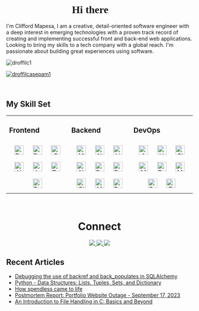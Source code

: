 

  <h1 style="font-family:script;" align="center"> Hi there 👋🏿  </h1>

  I'm Clifford Mapesa, I am a creative, detail-oriented software engineer with a deep interest in emerging technologies with a proven track record of creating and implementing successful front and back-end web applications. Looking to bring my skills to a tech company with a global reach. I'm passionate about building great experiences using software.

  <p align="left"> <img src="https://komarev.com/ghpvc/?username=droffilc1&label=Profile%20views&color=0e75b6&style=flat" alt="droffilc1" /> </p>

  <p align="left"> <a href="https://twitter.com/droffilcasepam1" target="blank"><img src="https://img.shields.io/twitter/follow/droffilcasepam1?logo=twitter&style=for-the-badge" alt="droffilcasepam1" /></a> </p>


  <br/>


  ## My Skill Set
  <table><tr><td valign="top" width="33%">



  ### Frontend
  <div align="center">
  <img style="margin: 10px" src="https://profilinator.rishav.dev/skills-assets/react-original-wordmark.svg" alt="React" height="25" />
  <img style="margin: 10px" src="https://profilinator.rishav.dev/skills-assets/bootstrap-plain.svg" alt="Bootstrap" height="25" />
  <img style="margin: 10px" src="https://profilinator.rishav.dev/skills-assets/css3-original-wordmark.svg" alt="CSS3" height="25" />
  <img style="margin: 10px" src="https://profilinator.rishav.dev/skills-assets/html5-original-wordmark.svg" alt="HTML5" height="25" />
  <img style="margin: 10px" src="https://profilinator.rishav.dev/skills-assets/javascript-original.svg" alt="JavaScript" height="25" />
  <img style="margin: 10px" src="https://profilinator.rishav.dev/skills-assets/typescript-original.svg" alt="TypeScript" height="25" />
  <img style="margin: 10px" src="https://profilinator.rishav.dev/skills-assets/redux-original.svg" alt="Redux" height="25" />
  </div>

  </td><td valign="top" width="33%">



  ### Backend
  <div align="center">

  <img style="margin: 10px" src="https://profilinator.rishav.dev/skills-assets/mongodb-original-wordmark.svg" alt="MongoDB" height="25" />
  <img style="margin: 10px" src="https://profilinator.rishav.dev/skills-assets/nodejs-original-wordmark.svg" alt="Node.js" height="25" />
  <img style="margin: 10px" src="https://profilinator.rishav.dev/skills-assets/linux-original.svg" alt="Linux" height="25" />
  <img style="margin: 10px" src="https://profilinator.rishav.dev/skills-assets/nginx-original.svg" alt="Nginx" height="25" />  
  <img style="margin: 10px" src="https://profilinator.rishav.dev/skills-assets/python-original.svg" alt="Python" height="25" />
  <img style="margin: 10px" src="https://profilinator.rishav.dev/skills-assets/express-original-wordmark.svg" alt="Express.js" height="25" />
  <img style="margin: 10px" src="https://profilinator.rishav.dev/skills-assets/git-scm-icon.svg" alt="Git" height="25" />
  <img style="margin: 10px" src="https://profilinator.rishav.dev/skills-assets/mysql-original-wordmark.svg" alt="MySQL" height="25" />
  <img style="margin: 10px" src="https://profilinator.rishav.dev/skills-assets/postgresql-original-wordmark.svg" alt="PostgreSQL" height="25" />

  </div>

  </td><td valign="top" width="33%">


  ### DevOps
  <div align="center">
    <img style="margin: 10px" src="https://profilinator.rishav.dev/skills-assets/amazonwebservices-original-wordmark.svg" alt="AWS" height="25" />
    <img style="margin: 10px" src="https://profilinator.rishav.dev/skills-assets/linux-original.svg" alt="Linux" height="25" />
    <img style="margin: 10px" src="https://profilinator.rishav.dev/skills-assets/git-scm-icon.svg" alt="Git" height="25" />
    <img style="margin: 10px" src="https://profilinator.rishav.dev/skills-assets/mongodb-original-wordmark.svg" alt="MongoDB" height="25" />    
    <img style="margin: 10px" src="https://profilinator.rishav.dev/skills-assets/postgresql-original-wordmark.svg" alt="PostgreSQL" height="25" />
    <img style="margin: 10px" src="https://profilinator.rishav.dev/skills-assets/mysql-original-wordmark.svg" alt="MySQL" height="25" />
    <img style="margin: 10px" src="https://profilinator.rishav.dev/skills-assets/apache_cassandra-icon.svg" alt="Cassandra" height="25" /> 
    <img style="margin: 10px" src="https://profilinator.rishav.dev/skills-assets/docker-original-wordmark.svg" alt="Docker" height="25" />
  </div>

  </td></tr></table>

  <br/>

  <h1 align="center">Connect</h1>

  <p align="center">
    <a href="https://cliffordmapesa.hashnode.dev/" target="_blank">
      <img src="https://img.shields.io/static/v1?label=|&message=BLOG&color=23555f&style=plastic&logo=hashnode&logo-color=white"/>
    </a>
    <a href="https://www.linkedin.com/in/clifford-mapesa-a98601216/" target="_blank">
      <img src="https://img.shields.io/static/v1?label=|&message=LINKED-IN&color=cdf998&style=plastic&logo=linkedin&logo-color=white"/>
    </a>
    <a href="https://twitter.com/droffilcasepam1" target="_blank">
      <img src="https://img.shields.io/static/v1?label=|&message=TWITTER&color=23555f&style=plastic&logo=twitter&logo-color=white"/>
    </a>
  </p>


  ## Recent Articles
  <!-- BLOG-POST-LIST:START -->
- [Debugging the use of backref and back_populates in SQLAlchemy](https://cliffordmapesa.hashnode.dev/debugging-the-use-of-backref-and-backpopulates-in-sqlalchemy)
- [Python - Data Structures: Lists, Tuples, Sets, and Dictionary](https://cliffordmapesa.hashnode.dev/python-data-structures-lists-tuples-sets-and-dictionary)
- [How spendless came to life](https://cliffordmapesa.hashnode.dev/how-spendless-came-to-life)
- [Postmortem Report: Portfolio Website Outage - September 17, 2023](https://cliffordmapesa.hashnode.dev/postmortem-report-portfolio-website-outage-september-17-2023)
- [An Introduction to File Handling in C: Basics and Beyond](https://cliffordmapesa.hashnode.dev/file-handling-in-c)
<!-- BLOG-POST-LIST:END -->  
